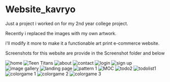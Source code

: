 # Website_kavryo

Just a project i worked on for my 2nd year college project. 

Recently i replaced the images with my own artwork. 

i'll modify it more to make it a functionable art print e-commerce website.

Screenshots for this website are provide in the Screenshot folder and below

![home](https://user-images.githubusercontent.com/26302054/121138188-154bda00-c855-11eb-9a8b-ba6dd401b986.png)
![Teen Titans](https://user-images.githubusercontent.com/26302054/121138363-3c0a1080-c855-11eb-97c4-c5c9911154e2.PNG)
![about](https://user-images.githubusercontent.com/26302054/121138279-2694e680-c855-11eb-8996-381109aef553.PNG)
![contact](https://user-images.githubusercontent.com/26302054/121138319-30b6e500-c855-11eb-86f1-00516f37d603.PNG)
![login](https://user-images.githubusercontent.com/26302054/121139478-6c05e380-c856-11eb-9ecd-df1877982fbe.PNG)
![sign up](https://user-images.githubusercontent.com/26302054/121139496-71632e00-c856-11eb-85c4-8b2f9c33398c.PNG)
![image gallery](https://user-images.githubusercontent.com/26302054/121139642-9b1c5500-c856-11eb-9e88-64deeb9d9dbc.PNG)
![landing page](https://user-images.githubusercontent.com/26302054/121139663-9f487280-c856-11eb-96ce-ba93816f8de4.PNG)
![pattern 1](https://user-images.githubusercontent.com/26302054/121139692-a7a0ad80-c856-11eb-8045-31c57441d641.PNG)
![MOC](https://user-images.githubusercontent.com/26302054/121139729-b1c2ac00-c856-11eb-84ae-177d585488b4.png)
![todo2](https://user-images.githubusercontent.com/26302054/121139738-b71ff680-c856-11eb-821d-b6e19b3e9afa.PNG)
![todolist1](https://user-images.githubusercontent.com/26302054/121139741-b8512380-c856-11eb-8bad-a643a795f4cb.PNG)
![colorgame 1](https://user-images.githubusercontent.com/26302054/121139766-be470480-c856-11eb-8149-3a32d09c8abd.PNG)
![colorgame 2](https://user-images.githubusercontent.com/26302054/121139769-bf783180-c856-11eb-8d83-a0dd6cef5107.PNG)
![colorgame 3](https://user-images.githubusercontent.com/26302054/121139772-bf783180-c856-11eb-8a9d-22b85a438d63.PNG)

